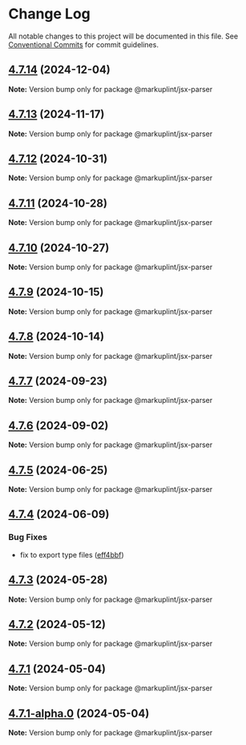 # Change Log

All notable changes to this project will be documented in this file.
See [Conventional Commits](https://conventionalcommits.org) for commit guidelines.

## [4.7.14](https://github.com/markuplint/markuplint/compare/@markuplint/jsx-parser@4.7.13...@markuplint/jsx-parser@4.7.14) (2024-12-04)

**Note:** Version bump only for package @markuplint/jsx-parser

## [4.7.13](https://github.com/markuplint/markuplint/compare/@markuplint/jsx-parser@4.7.12...@markuplint/jsx-parser@4.7.13) (2024-11-17)

**Note:** Version bump only for package @markuplint/jsx-parser

## [4.7.12](https://github.com/markuplint/markuplint/compare/@markuplint/jsx-parser@4.7.11...@markuplint/jsx-parser@4.7.12) (2024-10-31)

**Note:** Version bump only for package @markuplint/jsx-parser

## [4.7.11](https://github.com/markuplint/markuplint/compare/@markuplint/jsx-parser@4.7.10...@markuplint/jsx-parser@4.7.11) (2024-10-28)

**Note:** Version bump only for package @markuplint/jsx-parser

## [4.7.10](https://github.com/markuplint/markuplint/compare/@markuplint/jsx-parser@4.7.9...@markuplint/jsx-parser@4.7.10) (2024-10-27)

**Note:** Version bump only for package @markuplint/jsx-parser

## [4.7.9](https://github.com/markuplint/markuplint/compare/@markuplint/jsx-parser@4.7.8...@markuplint/jsx-parser@4.7.9) (2024-10-15)

**Note:** Version bump only for package @markuplint/jsx-parser

## [4.7.8](https://github.com/markuplint/markuplint/compare/@markuplint/jsx-parser@4.7.7...@markuplint/jsx-parser@4.7.8) (2024-10-14)

**Note:** Version bump only for package @markuplint/jsx-parser

## [4.7.7](https://github.com/markuplint/markuplint/compare/@markuplint/jsx-parser@4.7.6...@markuplint/jsx-parser@4.7.7) (2024-09-23)

**Note:** Version bump only for package @markuplint/jsx-parser

## [4.7.6](https://github.com/markuplint/markuplint/compare/@markuplint/jsx-parser@4.7.5...@markuplint/jsx-parser@4.7.6) (2024-09-02)

**Note:** Version bump only for package @markuplint/jsx-parser

## [4.7.5](https://github.com/markuplint/markuplint/compare/@markuplint/jsx-parser@4.7.4...@markuplint/jsx-parser@4.7.5) (2024-06-25)

**Note:** Version bump only for package @markuplint/jsx-parser

## [4.7.4](https://github.com/markuplint/markuplint/compare/@markuplint/jsx-parser@4.7.3...@markuplint/jsx-parser@4.7.4) (2024-06-09)

### Bug Fixes

- fix to export type files ([eff4bbf](https://github.com/markuplint/markuplint/commit/eff4bbfd127574809dc5e15d7cafe87699758ee0))

## [4.7.3](https://github.com/markuplint/markuplint/compare/@markuplint/jsx-parser@4.7.2...@markuplint/jsx-parser@4.7.3) (2024-05-28)

**Note:** Version bump only for package @markuplint/jsx-parser

## [4.7.2](https://github.com/markuplint/markuplint/compare/@markuplint/jsx-parser@4.7.1...@markuplint/jsx-parser@4.7.2) (2024-05-12)

**Note:** Version bump only for package @markuplint/jsx-parser

## [4.7.1](https://github.com/markuplint/markuplint/compare/@markuplint/jsx-parser@4.7.1-alpha.0...@markuplint/jsx-parser@4.7.1) (2024-05-04)

**Note:** Version bump only for package @markuplint/jsx-parser

## [4.7.1-alpha.0](https://github.com/markuplint/markuplint/compare/@markuplint/jsx-parser@4.7.0...@markuplint/jsx-parser@4.7.1-alpha.0) (2024-05-04)

**Note:** Version bump only for package @markuplint/jsx-parser
